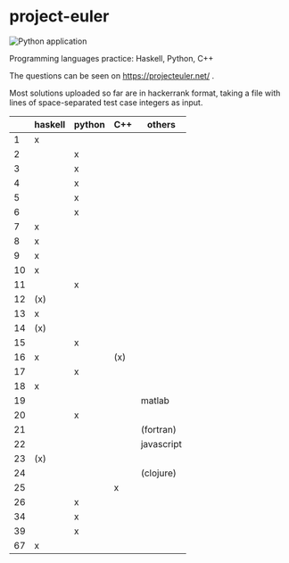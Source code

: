 # project-euler

![Python application](https://github.com/jklebes/project-euler/.github/workflows/python-app.yml/badge.svg)

Programming languages practice: Haskell, Python, C++

The questions can be seen on https://projecteuler.net/ .

Most solutions uploaded so far are in hackerrank format, taking a file with lines of space-separated test case integers as input.


| | haskell | python | C++ | others |
| --- | --- | --- | --- | --- |
| 1 | x |  |  |  |
| 2 |  | x |  |  |
| 3 |  | x |  |  |
| 4 |  | x |  |  |
| 5 |  | x |  |  |
| 6 |  | x |  |  |
| 7 | x |  |  |  |
| 8 | x|  |  |  |
| 9 | x|  |  |  |
| 10 | x|  |  |  |
| 11 |   | x |  |  |
| 12 | (x) |  |  |  |
| 13 | x |  |  |  |
| 14 | (x) |  |  |  |
| 15 |  | x |  |  |
| 16 | x |  |  (x)|  |
| 17 |  | x |  |  |
| 18 | x |  |  |  |
| 19 |  |  |  | matlab |
| 20 |  | x |  |  |
| 21 |  |   |  | (fortran) |
| 22 |  |   |  | javascript |
| 23 |(x)| |  | |
| 24 | | |  |(clojure) |
| 25 |  |  | x|  |
| 26 |  | x | |  |
| 34 |  | x |  |  |
| 39 |  | x |  |  |
| 67 | x |  |  |  |
